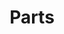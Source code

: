 ---
title: Parts
image: image.png
filter: filter-parts

terms:
    taxonomy: part
    pool: 'techs/using'

form:
    name: filter-parts
    id: items-filter
    fields:
        -
            name: part_search
            label: Search
            type: text
            id: part_search

    buttons:
        submit:
            value: Filter
---